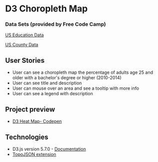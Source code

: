 # D3 Choropleth Map

### Data Sets (provided by Free Code Camp)

[US Education Data](https://raw.githubusercontent.com/no-stack-dub-sack/testable-projects-fcc/master/src/data/choropleth_map/for_user_education.json)

[US County Data](https://raw.githubusercontent.com/no-stack-dub-sack/testable-projects-fcc/master/src/data/choropleth_map/counties.json)

## User Stories

- User can see a choropleth map the percentage of adults age 25 and older with a bachelor's degree or higher (2010-2014)
- User can see title and description
- User can mouse over an area and see a tooltip with more info
- User can see a legend with description

## Project preview

- [D3 Heat Map- Codepen](https://codepen.io/stormi186/full/aeRedo)

## Technologies

- D3.js version 5.7.0 - [Documentation](https://github.com/d3/d3/wiki)
- [TopoJSON extension](https://github.com/topojson/topojson)

